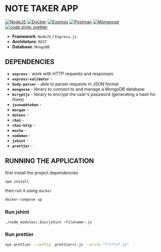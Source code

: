 
# NOTE TAKER APP

[![NodeJS](https://img.shields.io/badge/Node.JS-JS--runtime-green.svg?logo=node.js)](https://nodejs.org/en/)
[![Docker](https://img.shields.io/badge/Docker-container-blue.svg?logo=docker)](https://www.docker.com/)
[![Express](https://img.shields.io/badge/Express-framework-yellow.svg?logo=JavaScript)](https://expressjs.com/)
[![Postman](https://img.shields.io/badge/Postman-API--Dev-blue.svg?logo=Postman)](https://www.getpostman.com/)
[![Mongoose](https://img.shields.io/badge/MongoDB-database-green.svg?logo=MongoDB)](https://www.mongodb.com/what-is-mongodb)
[![code style: prettier](https://img.shields.io/badge/code_style-prettier-ff69b4.svg?style=flat-square)](https://github.com/prettier/prettier)


- **Framework**: `NodeJS` / `Express.js`
- **Architeture**: `REST`
- **Database**: `MongoDB`


## DEPENDENCIES

- **`express`** - work with HTTP requests and responses
- **`express-validator`** - 
- **`body-parser`** - able to parser requests in JSON format
- **`mongoose`** - library to connect to and manage a MongoDB database
- **`bcryptjs`** - library to encrypt the user's password (generating a hash for them)
- **`jsonwebtoken`** - 
- **`morgan`** - 
- **`dotenv`** - 
- **`chai`** - 
- **`chai-http`** - 
- **`mocha`** - 
- **`nodemon`** - 
- **`jshint`** - 
- **`prettier`** - 


## RUNNING THE APPLICATION

first install the project dependencies
```sh
npm install
```

then run it using `docker`
```sh
docker-compose up
```

### Run jshint

```sh
./node_modules/.bin/jshint <filename>.js
```

### Run prettier

```sh
npx prettier --config .prettierrc.js --write "**/**/*.js"
```
